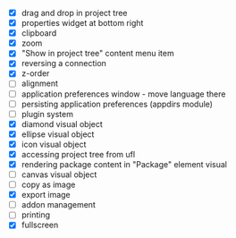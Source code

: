 - [x] drag and drop in project tree
- [x] properties widget at bottom right
- [x] clipboard
- [x] zoom
- [x] "Show in project tree" content menu item
- [x] reversing a connection
- [x] z-order
- [ ] alignment
- [ ] application preferences window - move language there
- [ ] persisting application preferences (appdirs module)
- [ ] plugin system
- [x] diamond visual object
- [x] ellipse visual object
- [x] icon visual object
- [x] accessing project tree from ufl
- [x] rendering package content in "Package" element visual
- [ ] canvas visual object
- [ ] copy as image
- [x] export image
- [ ] addon management
- [ ] printing
- [x] fullscreen
